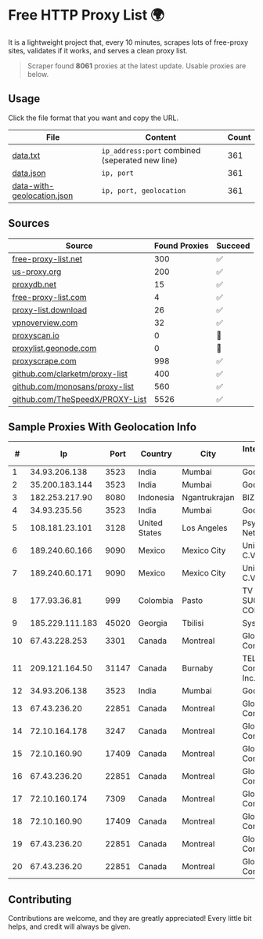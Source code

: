 
# Free HTTP Proxy List 🌍

It is a lightweight project that, every 10 minutes, scrapes lots of free-proxy sites, validates if it works, and serves a clean proxy list.


> Scraper found **8061** proxies at the latest update. Usable proxies are below.

## Usage

Click the file format that you want and copy the URL.


|File|Content|Count|
|----|-------|-----|
|[data.txt](https://raw.githubusercontent.com/themiralay/Proxy-List-World/master/data.txt)|`ip_address:port` combined (seperated new line)|361|
|[data.json](https://raw.githubusercontent.com/themiralay/Proxy-List-World/master/data.json)|`ip, port`|361|
|[data-with-geolocation.json](https://raw.githubusercontent.com/themiralay/Proxy-List-World/master/data-with-geolocation.json)|`ip, port, geolocation`|361|

## Sources

|Source|Found Proxies|Succeed|
|------|-------------|-------|
|[free-proxy-list.net](https://free-proxy-list.net)|300|✅|
|[us-proxy.org](https://www.us-proxy.org)|200|✅|
|[proxydb.net](http://proxydb.net)|15|✅|
|[free-proxy-list.com](https://free-proxy-list.com/?page=&port=&type%5B%5D=http&type%5B%5D=https&up_time=0&search=Search)|4|✅|
|[proxy-list.download](https://www.proxy-list.download/HTTP)|26|✅|
|[vpnoverview.com](https://vpnoverview.com/privacy/anonymous-browsing/free-proxy-servers)|32|✅|
|[proxyscan.io](https://www.proxyscan.io)|0|🚫|
|[proxylist.geonode.com](https://proxylist.geonode.com/api/proxy-list?limit=300&page=1&sort_by=lastChecked&sort_type=desc&protocols=http,https)|0|🚫|
|[proxyscrape.com](https://api.proxyscrape.com/v2/?request=displayproxies&protocol=http&timeout=10000&country=all&ssl=all&anonymity=all)|998|✅|
|[github.com/clarketm/proxy-list](https://raw.githubusercontent.com/clarketm/proxy-list/master/proxy-list-raw.txt)|400|✅|
|[github.com/monosans/proxy-list](https://raw.githubusercontent.com/monosans/proxy-list/main/proxies/http.txt)|560|✅|
|[github.com/TheSpeedX/PROXY-List](https://raw.githubusercontent.com/TheSpeedX/PROXY-List/master/http.txt)|5526|✅|


## Sample Proxies With Geolocation Info

|#|Ip|Port|Country|City|Internet Service Provider|
|-|--|----|-------|----|-------------------------|
|1|34.93.206.138|3523|India|Mumbai|Google LLC|
|2|35.200.183.144|3523|India|Mumbai|Google LLC|
|3|182.253.217.90|8080|Indonesia|Ngantrukrajan|BIZNET|
|4|34.93.235.56|3523|India|Mumbai|Google LLC|
|5|108.181.23.101|3128|United States|Los Angeles|Psychz Networks|
|6|189.240.60.166|9090|Mexico|Mexico City|Uninet S.A. de C.V.|
|7|189.240.60.171|9090|Mexico|Mexico City|Uninet S.A. de C.V.|
|8|177.93.36.81|999|Colombia|Pasto|TV AZTECA SUCURSAL COLOMBIA|
|9|185.229.111.183|45020|Georgia|Tbilisi|Sysnet LLC|
|10|67.43.228.253|3301|Canada|Montreal|GloboTech Communications|
|11|209.121.164.50|31147|Canada|Burnaby|TELUS Communications Inc.|
|12|34.93.206.138|3523|India|Mumbai|Google LLC|
|13|67.43.236.20|22851|Canada|Montreal|GloboTech Communications|
|14|72.10.164.178|3247|Canada|Montreal|GloboTech Communications|
|15|72.10.160.90|17409|Canada|Montreal|GloboTech Communications|
|16|67.43.236.20|22851|Canada|Montreal|GloboTech Communications|
|17|72.10.160.174|7309|Canada|Montreal|GloboTech Communications|
|18|72.10.160.90|17409|Canada|Montreal|GloboTech Communications|
|19|67.43.236.20|22851|Canada|Montreal|GloboTech Communications|
|20|67.43.236.20|22851|Canada|Montreal|GloboTech Communications|



## Contributing

Contributions are welcome, and they are greatly appreciated! Every
little bit helps, and credit will always be given.

